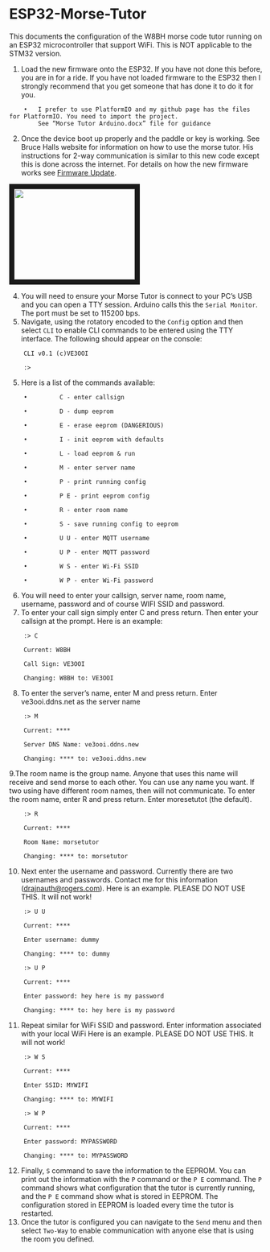 # ESP32-Morse-Tutor

This documents the configuration of the W8BH morse code tutor running on an ESP32 microcontroller that support WiFi.  This is NOT applicable to the STM32 version.
1.	Load the new firmware onto the ESP32.  If you have not done this before, you are in for a ride.  If you have not loaded firmware to the ESP32 then I strongly recommend that you get someone that has done it to do it for you.
```
	•	I prefer to use PlatformIO and my github page has the files for PlatformIO. You need to import the project.  
		See “Morse Tutor Arduino.docx” file for guidance
```
2.	Once the device boot up properly and the paddle or key is working. See Bruce Halls website for information on how to use the morse tutor. His instructions for 2-way communication is similar to this new code except this is done across the internet. For details on how the new firmware works see [Firmware Update](https://youtu.be/wOhMsPQrY3k/).

<a href="http://www.youtube.com/watch?feature=player_embedded&v=wOhMsPQrY3k
" target="_blank"><img src="http://img.youtube.com/vi/wOhMsPQrY3k/0.jpg" 
width="240" height="180" border="10" /></a>

4.	You will need to ensure your Morse Tutor is connect to your PC’s USB and you can open a TTY session.  Arduino calls this the `Serial Monitor`.  The port must be set to 115200 bps.  
5.	Navigate, using the rotatory encoded to the `Config` option and then select `CLI` to enable CLI commands to be entered using the TTY interface.  The following should appear on the console:
```
	CLI v0.1 (c)VE3OOI
	
	:>
```
5.	Here is a list of the commands available:
```
  	•	      C - enter callsign

  	•	      D - dump eeprom

  	•	      E - erase eeprom (DANGERIOUS)

  	•	      I - init eeprom with defaults

  	•	      L - load eeprom & run

  	•	      M - enter server name

  	•	      P - print running config

	•	      P E - print eeprom config

	•	      R - enter room name

  	•	      S - save running config to eeprom

  	•	      U U - enter MQTT username

  	•	      U P - enter MQTT password

  	•	      W S - enter Wi-Fi SSID

  	•	      W P - enter Wi-Fi password
```
6.	You will need to enter your callsign, server name, room name, username, password and of course WIFI SSID and password.
7.	To enter your call sign simply enter C and press return. Then enter your callsign at the prompt. Here is an example:
```
	:> C
  	
	Current: W8BH 
  	
	Call Sign: VE3OOI
  	
	Changing: W8BH to: VE3OOI
```
8.	To enter the server’s name, enter M and press return. Enter ve3ooi.ddns.net as the server name
```  
  	:> M

  	Current: ****

  	Server DNS Name: ve3ooi.ddns.new

  	Changing: **** to: ve3ooi.ddns.new
```
9.The room name is the group name.  Anyone that uses this name will receive and send morse to each other.  You can use any name you want.  If two using have different room names, then will not communicate.  To enter the room name, enter R and press return. Enter moresetutot (the default).
```
  	:> R

  	Current: ****

  	Room Name: morsetutor

  	Changing: **** to: morsetutor
```
10.	Next enter the username and password.  Currently there are two usernames and passwords.  Contact me for this information (drajnauth@rogers.com). 
Here is an example. PLEASE DO NOT USE THIS. It will not work!
```
	:> U U

	Current: ****

	Enter username: dummy

	Changing: **** to: dummy
```
```
	:> U P

	Current: ****

	Enter password: hey here is my password

	Changing: **** to: hey here is my password
```
11.	Repeat similar for WiFi SSID and password.  Enter information associated with your local WiFi
Here is an example. PLEASE DO NOT USE THIS. It will not work!
```
	:> W S

	Current: ****

	Enter SSID: MYWIFI

	Changing: **** to: MYWIFI
```
```
	:> W P
	
	Current: ****
	
	Enter password: MYPASSWORD
	
	Changing: **** to: MYPASSWORD
```
12.	Finally, `S` command to save the information to the EEPROM.  You can print out the information with the `P` command or the `P E` command.  The `P` command shows what configuration that the tutor is currently running, and the `P E` command show what is stored in EEPROM.  The configuration stored in EEPROM is loaded every time the tutor is restarted.
13.	Once the tutor is configured you can navigate to the `Send` menu and then select `Two-Way` to enable communication with anyone else that is using the room you defined.

